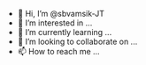 - 👋 Hi, I’m @sbvamsik-JT
- 👀 I’m interested in ...
- 🌱 I’m currently learning ...
- 💞️ I’m looking to collaborate on ...
- 📫 How to reach me ...

<!---
sbvamsik-JT/sbvamsik-JT is a ✨ special ✨ repository because its `README.md` (this file) appears on your GitHub profile.
You can click the Preview link to take a look at your changes.
--->
